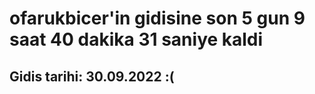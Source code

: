 # ofarukbicer'in gidisine son 5 gun 9 saat 40 dakika 31 saniye kaldi

## Gidis tarihi: 30.09.2022 :(